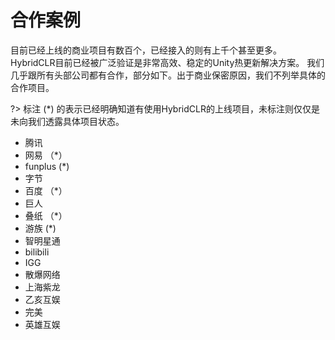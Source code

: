 # 合作案例

目前已经上线的商业项目有数百个，已经接入的则有上千个甚至更多。HybridCLR目前已经被广泛验证是非常高效、稳定的Unity热更新解决方案。
我们几乎跟所有头部公司都有合作，部分如下。出于商业保密原因，我们不列举具体的合作项目。

?> 标注 (*) 的表示已经明确知道有使用HybridCLR的上线项目，未标注则仅仅是未向我们透露具体项目状态。

- 腾讯
- 网易 （*）
- funplus (*)
- 字节
- 百度 （*）
- 巨人
- 叠纸 （*）
- 游族 (*)
- 智明星通
- bilibili
- IGG
- 散爆网络
- 上海紫龙
- 乙亥互娱
- 完美
- 英雄互娱


